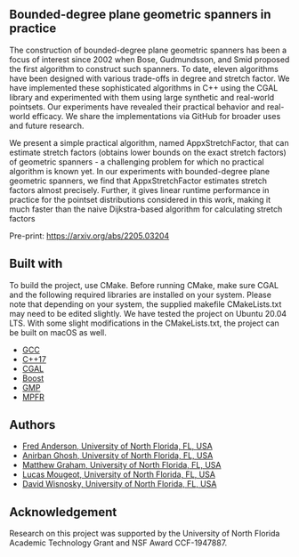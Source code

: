 ## Bounded-degree plane geometric spanners in practice

The construction of bounded-degree plane geometric spanners has been a focus of interest  since 2002 when Bose, Gudmundsson, and Smid proposed the first algorithm to construct such spanners. To date, eleven algorithms have been designed with various trade-offs in degree and stretch factor. We have implemented these sophisticated algorithms in C++ using the CGAL library and experimented with them using large synthetic and real-world pointsets. Our  experiments  have revealed their practical behavior and real-world efficacy. We share the implementations via GitHub for broader uses and future research.

We present a simple practical algorithm, named AppxStretchFactor, that can estimate  stretch factors (obtains  lower bounds on the exact stretch factors) of geometric spanners - a challenging problem for which no practical algorithm is known yet. In our experiments with bounded-degree plane geometric spanners, we find that AppxStretchFactor estimates stretch factors almost precisely. Further, it gives linear runtime performance in practice for the pointset distributions considered in this work, making it much faster than the naive Dijkstra-based algorithm for calculating stretch factors

Pre-print: https://arxiv.org/abs/2205.03204

## Built with

To build the project, use CMake. Before running CMake, make sure CGAL and the following required libraries are installed on your system. Please note that depending on your system, the supplied makefile CMakeLists.txt may need to be edited slightly. We have tested the project on Ubuntu 20.04 LTS. With some slight modifications in the CMakeLists.txt, the project can be built on macOS as well. 

* [GCC](https://gcc.gnu.org/)
* [C++17](https://en.cppreference.com/w/cpp/17)
* [CGAL](https://www.cgal.org/)
* [Boost](https://www.boost.org/)
* [GMP](https://gmplib.org/)
* [MPFR](https://www.mpfr.org/)



## Authors

* [Fred Anderson, University of North Florida, FL, USA](https://github.com/TheDKG)
* [Anirban Ghosh, University of North Florida, FL, USA](https://github.com/ghoshanirban)
* [Matthew Graham, University of North Florida, FL, USA](https://github.com/mgatc)
* [Lucas Mougeot, University of North Florida, FL, USA](https://github.com/lucasfuturist)
* [David Wisnosky, University of North Florida, FL, USA](https://github.com/Wisno33)

## Acknowledgement

Research on this project was supported by the University of North Florida Academic Technology Grant and NSF Award CCF-1947887.
